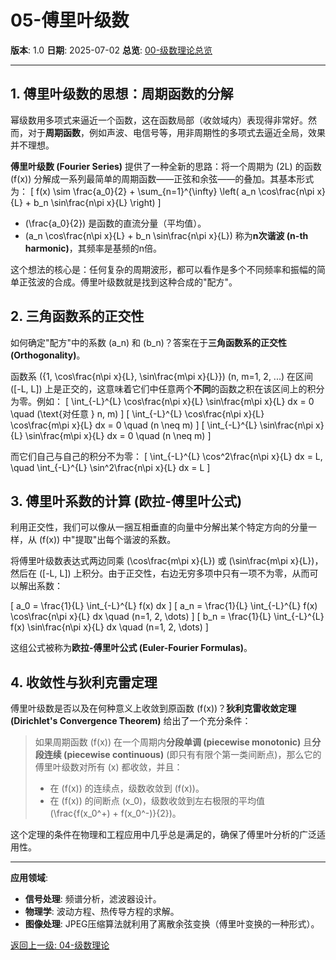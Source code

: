 # 05-傅里叶级数

**版本**: 1.0
**日期**: 2025-07-02
**总览**: [00-级数理论总览](./00-模块总览.md)

---

## 1. 傅里叶级数的思想：周期函数的分解

幂级数用多项式来逼近一个函数，这在函数局部（收敛域内）表现得非常好。然而，对于**周期函数**，例如声波、电信号等，用非周期性的多项式去逼近全局，效果并不理想。

**傅里叶级数 (Fourier Series)** 提供了一种全新的思路：将一个周期为 \(2L\) 的函数 \(f(x)\) 分解成一系列最简单的周期函数——正弦和余弦——的叠加。其基本形式为：
\[ f(x) \sim \frac{a_0}{2} + \sum_{n=1}^{\infty} \left( a_n \cos\frac{n\pi x}{L} + b_n \sin\frac{n\pi x}{L} \right) \]

- \(\frac{a_0}{2}\) 是函数的直流分量（平均值）。
- \(a_n \cos\frac{n\pi x}{L} + b_n \sin\frac{n\pi x}{L}\) 称为**n次谐波 (n-th harmonic)**，其频率是基频的n倍。

这个想法的核心是：任何复杂的周期波形，都可以看作是多个不同频率和振幅的简单正弦波的合成。傅里叶级数就是找到这种合成的"配方"。

## 2. 三角函数系的正交性

如何确定"配方"中的系数 \(a_n\) 和 \(b_n\)？答案在于**三角函数系的正交性 (Orthogonality)**。

函数系 \(\{1, \cos\frac{n\pi x}{L}, \sin\frac{m\pi x}{L}\}\) (n, m=1, 2, ...) 在区间 \([-L, L]\) 上是正交的，这意味着它们中任意两个**不同**的函数之积在该区间上的积分为零。例如：
\[ \int_{-L}^{L} \cos\frac{n\pi x}{L} \sin\frac{m\pi x}{L} dx = 0 \quad (\text{对任意 } n, m) \]
\[ \int_{-L}^{L} \cos\frac{n\pi x}{L} \cos\frac{m\pi x}{L} dx = 0 \quad (n \neq m) \]
\[ \int_{-L}^{L} \sin\frac{n\pi x}{L} \sin\frac{m\pi x}{L} dx = 0 \quad (n \neq m) \]

而它们自己与自己的积分不为零：
\[ \int_{-L}^{L} \cos^2\frac{n\pi x}{L} dx = L, \quad \int_{-L}^{L} \sin^2\frac{n\pi x}{L} dx = L \]

## 3. 傅里叶系数的计算 (欧拉-傅里叶公式)

利用正交性，我们可以像从一捆互相垂直的向量中分解出某个特定方向的分量一样，从 \(f(x)\) 中"提取"出每个谐波的系数。

将傅里叶级数表达式两边同乘 \(\cos\frac{m\pi x}{L}\) 或 \(\sin\frac{m\pi x}{L}\)，然后在 \([-L, L]\) 上积分。由于正交性，右边无穷多项中只有一项不为零，从而可以解出系数：

\[ a_0 = \frac{1}{L} \int_{-L}^{L} f(x) dx \]
\[ a_n = \frac{1}{L} \int_{-L}^{L} f(x) \cos\frac{n\pi x}{L} dx \quad (n=1, 2, \dots) \]
\[ b_n = \frac{1}{L} \int_{-L}^{L} f(x) \sin\frac{n\pi x}{L} dx \quad (n=1, 2, \dots) \]

这组公式被称为**欧拉-傅里叶公式 (Euler-Fourier Formulas)**。

## 4. 收敛性与狄利克雷定理

傅里叶级数是否以及在何种意义上收敛到原函数 \(f(x)\)？**狄利克雷收敛定理 (Dirichlet's Convergence Theorem)** 给出了一个充分条件：

> 如果周期函数 \(f(x)\) 在一个周期内**分段单调 (piecewise monotonic)** 且**分段连续 (piecewise continuous)** (即只有有限个第一类间断点)，那么它的傅里叶级数对所有 \(x\) 都收敛，并且：
> -   在 \(f(x)\) 的连续点，级数收敛到 \(f(x)\)。
> -   在 \(f(x)\) 的间断点 \(x_0\)，级数收敛到左右极限的平均值 \(\frac{f(x_0^+) + f(x_0^-)}{2}\)。

这个定理的条件在物理和工程应用中几乎总是满足的，确保了傅里叶分析的广泛适用性。

---
**应用领域**:
- **信号处理**: 频谱分析，滤波器设计。
- **物理学**: 波动方程、热传导方程的求解。
- **图像处理**: JPEG压缩算法就利用了离散余弦变换（傅里叶变换的一种形式）。

[返回上一级: 04-级数理论](./00-模块总览.md) 